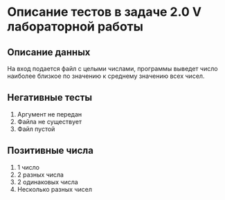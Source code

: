 # Описание тестов в задаче 2.0 V лабораторной работы
## Описание данных
На вход подается файл с целыми числами, программы выведет число наиболее близкое по значению к среднему значению всех чисел.
## Негативные тесты
1. Аргумент не передан
2. Файла не существует
3. Файл пустой
## Позитивные числа
1. 1 число
2. 2 разных числа
3. 2 одинаковых числа
4. Несколько разных чисел
